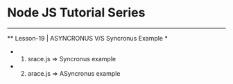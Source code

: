 
# Node JS Tutorial Series

***
**  Lesson-19 | ASYNCRONUS V/S Syncronus Example
* 
*  1. srace.js => Syncronus example
*  2. arace.js => ASyncronus example

